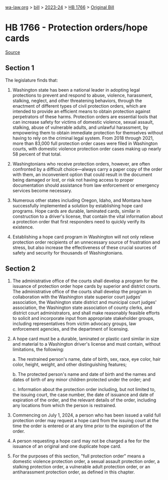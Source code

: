 [wa-law.org](/) > [bill](/bill/) > [2023-24](/bill/2023-24/) > [HB 1766](/bill/2023-24/hb/1766/) > [Original Bill](/bill/2023-24/hb/1766/1/)

# HB 1766 - Protection orders/hope cards

[Source](http://lawfilesext.leg.wa.gov/biennium/2023-24/Pdf/Bills/House%20Bills/1766.pdf)

## Section 1
The legislature finds that:

1. Washington state has been a national leader in adopting legal protections to prevent and respond to abuse, violence, harassment, stalking, neglect, and other threatening behaviors, through the enactment of different types of civil protection orders, which are intended to provide an efficient means to obtain protection against perpetrators of these harms. Protection orders are essential tools that can increase safety for victims of domestic violence, sexual assault, stalking, abuse of vulnerable adults, and unlawful harassment, by empowering them to obtain immediate protection for themselves without having to rely on the criminal legal system. From 2018 through 2021, more than 83,000 full protection order cases were filed in Washington courts, with domestic violence protection order cases making up nearly 58 percent of that total.

2. Washingtonians who receive protection orders, however, are often confronted by a difficult choice—always carry a paper copy of the order with them, an inconvenient option that could result in the document being damaged or lost, or risk not having access to proper documentation should assistance from law enforcement or emergency services become necessary.

3. Numerous other states including Oregon, Idaho, and Montana have successfully implemented a solution by establishing hope card programs. Hope cards are durable, laminated cards, similar in construction to a driver's license, that contain the vital information about a protection order that first responders need to quickly verify its existence.

4. Establishing a hope card program in Washington will not only relieve protection order recipients of an unnecessary source of frustration and stress, but also increase the effectiveness of these crucial sources of safety and security for thousands of Washingtonians.

## Section 2
1. The administrative office of the courts shall develop a program for the issuance of protection order hope cards by superior and district courts. The administrative office of the courts shall develop the program in collaboration with the Washington state superior court judges' association, the Washington state district and municipal court judges' association, the Washington state association of county clerks, and district court administrators, and shall make reasonably feasible efforts to solicit and incorporate input from appropriate stakeholder groups, including representatives from victim advocacy groups, law enforcement agencies, and the department of licensing.

2. A hope card must be a durable, laminated or plastic card similar in size and material to a Washington driver's license and must contain, without limitations, the following:

    a. The restrained person's name, date of birth, sex, race, eye color, hair color, height, weight, and other distinguishing features;

    b. The protected person's name and date of birth and the names and dates of birth of any minor children protected under the order; and

    c. Information about the protection order including, but not limited to, the issuing court, the case number, the date of issuance and date of expiration of the order, and the relevant details of the order, including any locations from which the person is restrained.

3. Commencing on July 1, 2024, a person who has been issued a valid full protection order may request a hope card from the issuing court at the time the order is entered or at any time prior to the expiration of the order.

4. A person requesting a hope card may not be charged a fee for the issuance of an original and one duplicate hope card.

5. For the purposes of this section, "full protection order" means a domestic violence protection order, a sexual assault protection order, a stalking protection order, a vulnerable adult protection order, or an antiharassment protection order, as defined in this chapter.
